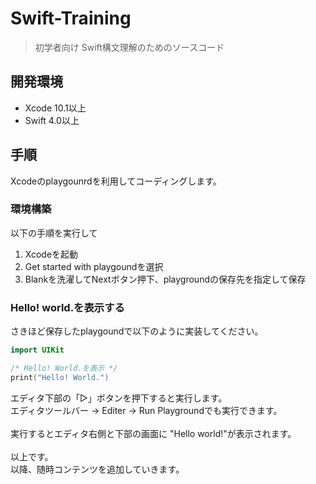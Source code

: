 # Swift-Training

> 初学者向け Swift構文理解のためのソースコード
## 開発環境
- Xcode 10.1以上
- Swift 4.0以上

## 手順
Xcodeのplaygounrdを利用してコーディングします。

### 環境構築
以下の手順を実行して
1. Xcodeを起動
2. Get started with playgoundを選択
3. Blankを洗濯してNextボタン押下、playgroundの保存先を指定して保存

### Hello! world.を表示する
さきほど保存したplaygoundで以下のように実装してください。
```swift
import UIKit

/* Hello! World.を表示 */
print("Hello! World.")
```
エディタ下部の「▷」ボタンを押下すると実行します。<br>
エディタツールバー -> Editer -> Run Playgroundでも実行できます。<br>
<br>
実行するとエディタ右側と下部の画面に "Hello world!"が表示されます。<br>
<br>
以上です。<br>
以降、随時コンテンツを追加していきます。
